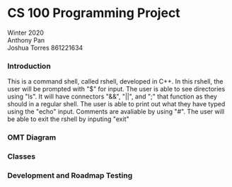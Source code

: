 # CS 100 Programming Project

Winter 2020\
Anthony Pan\
Joshua Torres 861221634

### Introduction

This is a command shell, called rshell, developed in C++. In this rshell, the user will be prompted with "$" for input. The user is able to see directories using "ls". It will have connectors "&&", "||", and ";" that function as they should in a regular shell. The user is able to print out what they have typed using the "echo" input. Comments are avaliable by using "#". The user will be able to exit the rshell by inputing "exit"

### OMT Diagram

### Classes

### Development and Roadmap Testing
